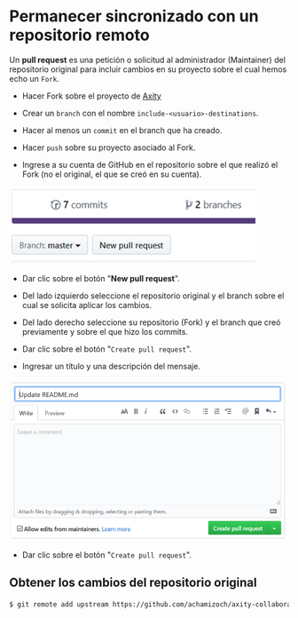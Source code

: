 # Permanecer sincronizado con un repositorio remoto

Un **pull request** es una petición o solicitud al administrador (Maintainer) del repositorio original para incluir cambios en su proyecto sobre el cual hemos echo un `Fork`.

 - Hacer Fork sobre el proyecto de [Axity](https://github.com/achamizoch/axity-collaboration-travel-plans)

 - Crear un `branch` con el nombre `include-<usuario>-destinations`.

 - Hacer al menos un `commit` en el branch que ha creado.

 - Hacer `push` sobre su proyecto asociado al Fork.

 - Ingrese a su cuenta de GitHub en el repositorio sobre el que realizó el Fork (no el original, el que se creó en su cuenta).

![img_13_git_request_01](images/img_13_git_request_01.png)

 - Dar clic sobre el botón "**New pull request**".

 - Del lado izquierdo seleccione el repositorio original y el branch sobre el cual se solicita aplicar los cambios.

 - Del lado derecho seleccione su repositorio (Fork) y el branch que creó previamente y sobre el que hizo los commits.

 - Dar clic sobre el botón "`Create pull request`".

 - Ingresar un título y una descripción del mensaje.

![img_13_git_request_02](images/img_13_git_request_02.png)

 - Dar clic sobre el botón "`Create pull request`".

## Obtener los cambios del repositorio original

```bash
$ git remote add upstream https://github.com/achamizoch/axity-collaboration-travel-plans.git
```


<!--stackedit_data:
eyJoaXN0b3J5IjpbLTM3MjAyOTc4MiwtMTY1NDE1Mjk5MywxOD
Y2NDY1MzQ0LC0xNTExOTAwNDA4LDE5MDMzNjU3MzEsMTk1MTAx
OTA4MF19
-->